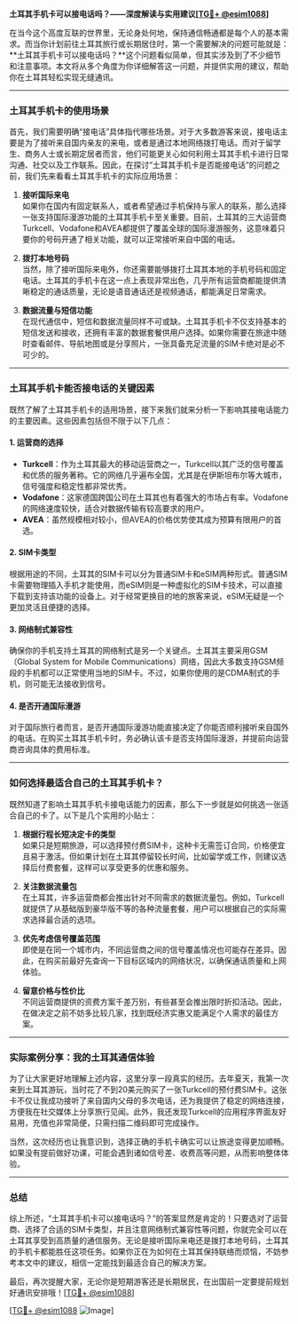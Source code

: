 **土耳其手机卡可以接电话吗？——深度解读与实用建议[[TG💪+ @esim1088](https://t.me/s/esim1088)]**

在当今这个高度互联的世界里，无论身处何地，保持通信畅通都是每个人的基本需求。而当你计划前往土耳其旅行或长期居住时，第一个需要解决的问题可能就是：**土耳其手机卡可以接电话吗？**这个问题看似简单，但其实涉及到了不少细节和注意事项。本文将从多个角度为你详细解答这一问题，并提供实用的建议，帮助你在土耳其轻松实现无缝通讯。

---

### 土耳其手机卡的使用场景

首先，我们需要明确“接电话”具体指代哪些场景。对于大多数游客来说，接电话主要是为了接听来自国内亲友的来电，或者是通过本地网络拨打电话。而对于留学生、商务人士或长期定居者而言，他们可能更关心如何利用土耳其手机卡进行日常沟通、社交以及工作联系。因此，在探讨“土耳其手机卡是否能接电话”的问题之前，我们先来看看土耳其手机卡的实际应用场景：

1. **接听国际来电**  
   如果你在国内有固定联系人，或者希望通过手机保持与家人的联系，那么选择一张支持国际漫游功能的土耳其手机卡至关重要。目前，土耳其的三大运营商Turkcell、Vodafone和AVEA都提供了覆盖全球的国际漫游服务，这意味着只要你的号码开通了相关功能，就可以正常接听来自中国的电话。

2. **拨打本地号码**  
   当然，除了接听国际来电外，你还需要能够拨打土耳其本地的手机号码和固定电话。土耳其的手机卡在这一点上表现非常出色，几乎所有运营商都能提供清晰稳定的通话质量，无论是语音通话还是视频通话，都能满足日常需求。

3. **数据流量与短信功能**  
   在现代通信中，短信和数据流量同样不可或缺。土耳其手机卡不仅支持基本的短信发送和接收，还拥有丰富的数据套餐供用户选择。如果你需要在旅途中随时查看邮件、导航地图或是分享照片，一张具备充足流量的SIM卡绝对是必不可少的。

---

### 土耳其手机卡能否接电话的关键因素

既然了解了土耳其手机卡的适用场景，接下来我们就来分析一下影响其接电话能力的主要因素。这些因素包括但不限于以下几点：

#### 1. **运营商的选择**
   - **Turkcell**：作为土耳其最大的移动运营商之一，Turkcell以其广泛的信号覆盖和优质的服务著称。它的网络几乎遍布全国，尤其是在伊斯坦布尔等大城市，信号强度和稳定性都非常优秀。
   - **Vodafone**：这家德国跨国公司在土耳其也有着强大的市场占有率。Vodafone的网络速度较快，适合对数据传输有较高要求的用户。
   - **AVEA**：虽然规模相对较小，但AVEA的价格优势使其成为预算有限用户的首选。

#### 2. **SIM卡类型**
   根据用途的不同，土耳其的SIM卡可以分为普通SIM卡和eSIM两种形式。普通SIM卡需要物理插入手机才能使用，而eSIM则是一种虚拟化的SIM卡技术，可以直接下载到支持该功能的设备上。对于经常更换目的地的旅客来说，eSIM无疑是一个更加灵活且便捷的选择。

#### 3. **网络制式兼容性**
   确保你的手机支持土耳其的网络制式是另一个关键点。土耳其主要采用GSM（Global System for Mobile Communications）网络，因此大多数支持GSM频段的手机都可以正常使用当地的SIM卡。不过，如果你使用的是CDMA制式的手机，则可能无法接收到信号。

#### 4. **是否开通国际漫游**
   对于国际旅行者而言，是否开通国际漫游功能直接决定了你能否顺利接听来自国外的电话。在购买土耳其手机卡时，务必确认该卡是否支持国际漫游，并提前向运营商咨询具体的费用标准。

---

### 如何选择最适合自己的土耳其手机卡？

既然知道了影响土耳其手机卡接电话能力的因素，那么下一步就是如何挑选一张适合自己的卡了。以下是几个实用的小贴士：

1. **根据行程长短决定卡的类型**  
   如果只是短期旅游，可以选择预付费SIM卡，这种卡无需签订合同，价格便宜且易于激活。但如果计划在土耳其停留较长时间，比如留学或工作，则建议选择后付费套餐，这样可以享受更多的优惠和服务。

2. **关注数据流量包**  
   在土耳其，许多运营商都会推出针对不同需求的数据流量包。例如，Turkcell就提供了从基础版到豪华版不等的各种流量套餐，用户可以根据自己的实际需求选择最合适的选项。

3. **优先考虑信号覆盖范围**  
   即使是在同一个城市内，不同运营商之间的信号覆盖情况也可能存在差异。因此，在购买前最好先查询一下目标区域内的网络状况，以确保通话质量和上网体验。

4. **留意价格与性价比**  
   不同运营商提供的资费方案千差万别，有些甚至会推出限时折扣活动。因此，在做决定之前不妨多比较几家，找到既经济实惠又能满足个人需求的最佳方案。

---

### 实际案例分享：我的土耳其通信体验

为了让大家更好地理解上述内容，这里分享一段真实的经历。去年夏天，我第一次来到土耳其游玩，当时花了不到20美元购买了一张Turkcell的预付费SIM卡。这张卡不仅让我成功接听了来自国内父母的多次电话，还为我提供了稳定的网络连接，方便我在社交媒体上分享旅行见闻。此外，我还发现Turkcell的应用程序界面友好易用，充值也非常简便，只需扫描二维码即可完成操作。

当然，这次经历也让我意识到，选择正确的手机卡确实可以让旅途变得更加顺畅。如果没有提前做好功课，可能会遇到诸如信号差、收费高等问题，从而影响整体体验。

---

### 总结

综上所述，“土耳其手机卡可以接电话吗？”的答案显然是肯定的！只要选对了运营商、选择了合适的SIM卡类型，并且注意网络制式兼容性等问题，你就完全可以在土耳其享受到高质量的通信服务。无论是接听国际来电还是拨打本地号码，土耳其的手机卡都能胜任这项任务。如果你正在为如何在土耳其保持联络而烦恼，不妨参考本文中的建议，相信一定能找到最适合自己的解决方案。

最后，再次提醒大家，无论你是短期游客还是长期居民，在出国前一定要提前规划好通讯安排哦！[[TG💪+ @esim1088](https://t.me/s/esim1088)] 

[[TG💪+ @esim1088](https://t.me/s/esim1088) ![Image](https://i.postimg.cc/4NQfJmqS/Snipaste-2025-05-13-00-14-12.png)]